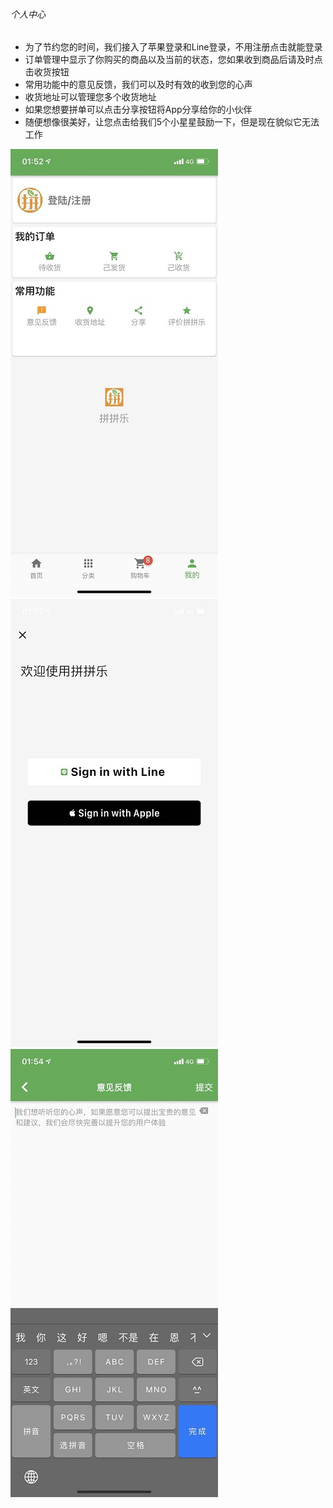 ###### 个人中心
- 为了节约您的时间，我们接入了苹果登录和Line登录，不用注册点击就能登录
- 订单管理中显示了你购买的商品以及当前的状态，您如果收到商品后请及时点击收货按钮
- 常用功能中的意见反馈，我们可以及时有效的收到您的心声
- 收货地址可以管理您多个收货地址
- 如果您想要拼单可以点击分享按钮将App分享给你的小伙伴
- 随便想像很美好，让您点击给我们5个小星星鼓励一下，但是现在貌似它无法工作


![](./../../images/app_review/mine_1.jpg)
![](./../../images/app_review/mine_2.jpg)
![](./../../images/app_review/mine_3.jpg)
